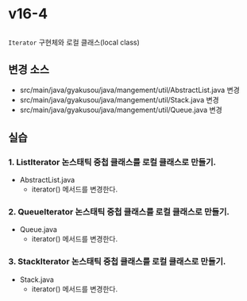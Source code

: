 # v16-4

##
`Iterator` 구현체와 로컬 클래스(local class)

## 변경 소스

- src/main/java/gyakusou/java/mangement/util/AbstractList.java 변경 
- src/main/java/gyakusou/java/mangement/util/Stack.java 변경 
- src/main/java/gyakusou/java/mangement/util/Queue.java 변경 

  
## 실습

### 1. ListIterator 논스태틱 중첩 클래스를 로컬 클래스로 만들기.

- AbstractList.java
  - iterator() 메서드를 변경한다.

### 2. QueueIterator 논스태틱 중첩 클래스를 로컬 클래스로 만들기.

- Queue.java
  - iterator() 메서드를 변경한다.

### 3. StackIterator 논스태틱 중첩 클래스를 로컬 클래스로 만들기.

- Stack.java
  - iterator() 메서드를 변경한다.
